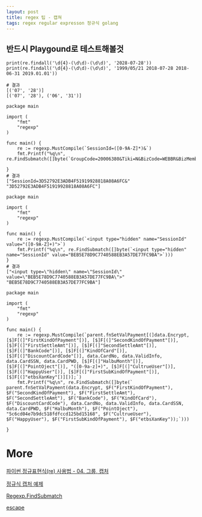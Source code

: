 ```yaml
---
layout: post
title: regex 팁 - 캡쳐
tags: regex regular expresson 정규식 golang
---
```


## 반드시 Playgound로 테스트해볼것

```
print(re.findall('\d{4}-(\d\d)-(\d\d)', '2028-07-28'))
print(re.findall('\d{4}-(\d\d)-(\d\d)', '1999/05/21 2018-07-28 2018-06-31 2019.01.01'))

# 결과
[('07', '28')]
[('07', '28'), ('06', '31')]
```

```
package main

import (
	"fmt"
	"regexp"
)

func main() {
	re := regexp.MustCompile(`SessionId=([0-9A-Z]*)&`)
	fmt.Printf("%q\n", re.FindSubmatch([]byte(`GroupCode=20006380&Tiki=N&BizCode=WEBBR&BizMemberCode=124067635&PlayDate=20201110&PlaySeq=001&SessionId=3D52792E3ADB4F51919928818A08A6FC&SIDBizCode=WEBBR&FCSNo=&WynsCode=&WynsGateID=&`)))

}
# 결과
["SessionId=3D52792E3ADB4F51919928818A08A6FC&" "3D52792E3ADB4F51919928818A08A6FC"]
```

```
package main

import (
	"fmt"
	"regexp"
)

func main() {
	re := regexp.MustCompile(`<input type="hidden" name="SessionId" value="([0-9A-Z]+)">`)
	fmt.Printf("%q\n", re.FindSubmatch([]byte(`<input type="hidden" name="SessionId" value="BEB5E78D9C7740588EB3A57DE77FC9BA">`)))
}
# 결과
["<input type=\"hidden\" name=\"SessionId\" value=\"BEB5E78D9C7740588EB3A57DE77FC9BA\">" "BEB5E78D9C7740588EB3A57DE77FC9BA"]
```

```
package main

import (
	"fmt"
	"regexp"
)

func main() {
	re := regexp.MustCompile(`parent.fnSetValPayment[(]data.Encrypt, [$]F[(]"FirstKindOfPayment"[)], [$]F[(]"SecondKindOfPayment"[)], [$]F[(]"FirstSettleAmt"[)], [$]F[(]"SecondSettleAmt"[)], [$]F[(]"BankCode"[)], [$]F[(]"KindOfCard"[)], [$]F[(]"DiscountCardCode"[)], data.CardNo, data.ValidInfo, data.CardSSN, data.CardPWD, [$]F[(]"HalbuMonth"[)], [$]F[(]"PointOject"[)], "([0-9a-z]+)", [$]F[(]"CultrueUser"[)], [$]F[(]"HappyUser"[)], [$]F[(]"FirstSubKindOfPayment"[)], [$]F[(]"etbsXanKey"[)][)];`)
	fmt.Printf("%q\n", re.FindSubmatch([]byte(`		parent.fnSetValPayment(data.Encrypt, $F("FirstKindOfPayment"), $F("SecondKindOfPayment"), $F("FirstSettleAmt"), $F("SecondSettleAmt"), $F("BankCode"), $F("KindOfCard"), $F("DiscountCardCode"), data.CardNo, data.ValidInfo, data.CardSSN, data.CardPWD, $F("HalbuMonth"), $F("PointOject"), "5c6cd04e7b9dc518fdfccd125bd15168", $F("CultrueUser"), $F("HappyUser"), $F("FirstSubKindOfPayment"), $F("etbsXanKey"));`)))

}
```

# More
[파이썬 정규표현식(re) 사용법 - 04. 그룹, 캡처](https://greeksharifa.github.io/정규표현식(re)/2018/07/28/regex-usage-04-intermediate/)

[정규식 캡처 예제](regexr.com/5auqp)

[Regexp.FindSubmatch](https://golang.org/pkg/regexp/#Regexp.FindSubmatch)

[escape](https://riptutorial.com/ko/regex/example/15848/어떤-문자를-이스케이프해야합니까-#undefined)
